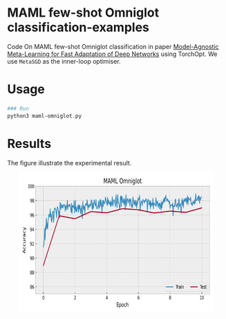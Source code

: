 # MAML few-shot Omniglot classification-examples

Code On MAML few-shot Omniglot classification in paper [Model-Agnostic Meta-Learning for Fast Adaptation of Deep Networks](https://arxiv.org/abs/1703.03400) using TorchOpt. We use `MetaSGD` as the inner-loop optimiser.

# Usage
```bash
### Run
python3 maml-omniglot.py
```

# Results
The figure illustrate the experimental result.
<div align=center>
<img src="./maml-accs.png" width="450" height="325" />
</div>
